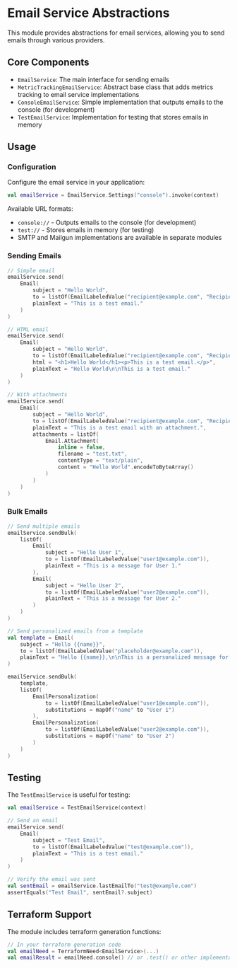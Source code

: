 # Email Service Abstractions

This module provides abstractions for email services, allowing you to send emails through various providers.

## Core Components

- `EmailService`: The main interface for sending emails
- `MetricTrackingEmailService`: Abstract base class that adds metrics tracking to email service implementations
- `ConsoleEmailService`: Simple implementation that outputs emails to the console (for development)
- `TestEmailService`: Implementation for testing that stores emails in memory

## Usage

### Configuration

Configure the email service in your application:

```kotlin
val emailService = EmailService.Settings("console").invoke(context)
```

Available URL formats:
- `console://` - Outputs emails to the console (for development)
- `test://` - Stores emails in memory (for testing)
- SMTP and Mailgun implementations are available in separate modules

### Sending Emails

```kotlin
// Simple email
emailService.send(
    Email(
        subject = "Hello World",
        to = listOf(EmailLabeledValue("recipient@example.com", "Recipient Name")),
        plainText = "This is a test email."
    )
)

// HTML email
emailService.send(
    Email(
        subject = "Hello World",
        to = listOf(EmailLabeledValue("recipient@example.com", "Recipient Name")),
        html = "<h1>Hello World</h1><p>This is a test email.</p>",
        plainText = "Hello World\n\nThis is a test email."
    )
)

// With attachments
emailService.send(
    Email(
        subject = "Hello World",
        to = listOf(EmailLabeledValue("recipient@example.com", "Recipient Name")),
        plainText = "This is a test email with an attachment.",
        attachments = listOf(
            Email.Attachment(
                inline = false,
                filename = "test.txt",
                contentType = "text/plain",
                content = "Hello World".encodeToByteArray()
            )
        )
    )
)
```

### Bulk Emails

```kotlin
// Send multiple emails
emailService.sendBulk(
    listOf(
        Email(
            subject = "Hello User 1",
            to = listOf(EmailLabeledValue("user1@example.com")),
            plainText = "This is a message for User 1."
        ),
        Email(
            subject = "Hello User 2",
            to = listOf(EmailLabeledValue("user2@example.com")),
            plainText = "This is a message for User 2."
        )
    )
)

// Send personalized emails from a template
val template = Email(
    subject = "Hello {{name}}",
    to = listOf(EmailLabeledValue("placeholder@example.com")),
    plainText = "Hello {{name}},\n\nThis is a personalized message for you."
)

emailService.sendBulk(
    template,
    listOf(
        EmailPersonalization(
            to = listOf(EmailLabeledValue("user1@example.com")),
            substitutions = mapOf("name" to "User 1")
        ),
        EmailPersonalization(
            to = listOf(EmailLabeledValue("user2@example.com")),
            substitutions = mapOf("name" to "User 2")
        )
    )
)
```

## Testing

The `TestEmailService` is useful for testing:

```kotlin
val emailService = TestEmailService(context)

// Send an email
emailService.send(
    Email(
        subject = "Test Email",
        to = listOf(EmailLabeledValue("test@example.com")),
        plainText = "This is a test email."
    )
)

// Verify the email was sent
val sentEmail = emailService.lastEmailTo("test@example.com")
assertEquals("Test Email", sentEmail?.subject)
```

## Terraform Support

The module includes terraform generation functions:

```kotlin
// In your terraform generation code
val emailNeed = TerraformNeed<EmailService>(...)
val emailResult = emailNeed.console() // or .test() or other implementations
```
